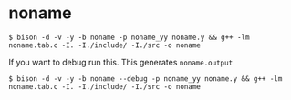 # noname

```
$ bison -d -v -y -b noname -p noname_yy noname.y && g++ -lm noname.tab.c -I. -I./include/ -I./src -o noname
```

If you want to debug run this. This generates `noname.output`

```
$ bison -d -v -y -b noname --debug -p noname_yy noname.y && g++ -lm noname.tab.c -I. -I./include/ -I./src -o noname 
```